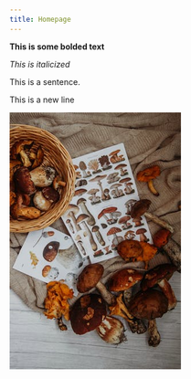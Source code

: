 ```yaml
---
title: Homepage
---
```


**This is some bolded text**

_This is italicized_


This is a sentence. 

This is a new line

![fall](/images/pexels-photo-5429056.jpeg)
